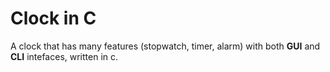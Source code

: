 # Clock in C

A clock that has many features (stopwatch, timer, alarm) with both **GUI** and **CLI** intefaces, written in c.
